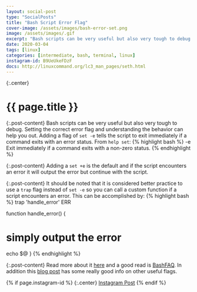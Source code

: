 ```yaml
---
layout: social-post
type: "SocialPosts"
title: "Bash Script Error Flag"
cover-image: /assets/images/bash-error-set.png
image: /assets/images/.gif
excerpt: "Bash scripts can be very useful but also very tough to debug. Setting the correct error flag and understanding the behavior can help you out."
date: 2020-03-04
tags: [linux]
categories: [intermediate, bash, terminal, linux]
instagram-id: B9UeUkeFDzF
docs: http://linuxcommand.org/lc3_man_pages/seth.html
---
```

{:.center}
# {{ page.title }}

{:.post-content}
Bash scripts can be very useful but also very tough to debug. Setting the correct error flag and understanding the behavior can help you out.
Adding a flag of `set -e` tells the script to exit immediately if a command exits
with an error status. From `help set`:
{% highlight bash %}
 -e  Exit immediately if a command exits with a non-zero status.
{% endhighlight %}

{:.post-content}
Adding a `set +e` is the default and if the script encounters an error it will
output the error but continue with the script.

{:.post-content}
It should be noted that it is considered better practice to use a `trap` flag
instead of `set -e` so you can call a custom function if a script encounters
an error. This can be accomplished by:
{% highlight bash %}
trap 'handle_error' ERR

function handle_error() {
  # simply output the error
  echo $@
}
{% endhighlight %}



{:.post-content}
Read more about it <a href="{{page.docs}}" target="_blank">here</a> and a good read
is <a href="http://mywiki.wooledge.org/BashFAQ/105" target="_blank">BashFAQ</a>. In addition
this <a href="https://vaneyckt.io/posts/safer_bash_scripts_with_set_euxo_pipefail/" target="_blank">blog post</a> has some really good info on other useful flags.

{% if page.instagram-id %}
{:.center}
<a class="insta-link" href="https://www.instagram.com/p/{{page.instagram-id}}" target="_blank">Instagram Post</a>
{% endif %}
